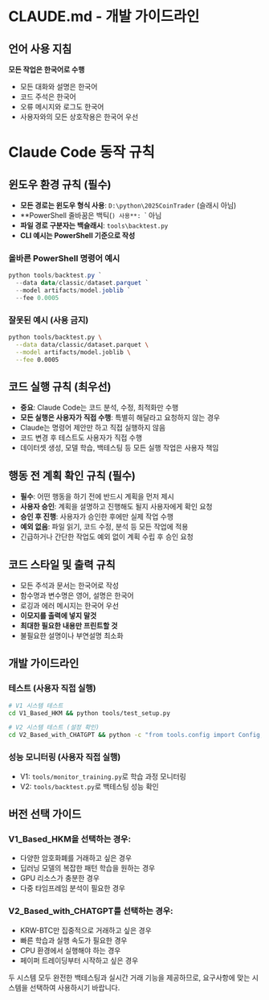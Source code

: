 # CLAUDE.md - 개발 가이드라인

## 언어 사용 지침

**모든 작업은 한국어로 수행**
- 모든 대화와 설명은 한국어
- 코드 주석은 한국어
- 오류 메시지와 로그도 한국어
- 사용자와의 모든 상호작용은 한국어 우선

# Claude Code 동작 규칙

## 윈도우 환경 규칙 (필수)
- **모든 경로는 윈도우 형식 사용**: `D:\python\2025CoinTrader` (슬래시 아님)
- **PowerShell 줄바꿈은 백틱(`) 사용**: `\` 아님
- **파일 경로 구분자는 백슬래시**: `tools\backtest.py`
- **CLI 예시는 PowerShell 기준으로 작성**

### 올바른 PowerShell 명령어 예시
```powershell
python tools/backtest.py `
  --data data/classic/dataset.parquet `
  --model artifacts/model.joblib `
  --fee 0.0005
```

### 잘못된 예시 (사용 금지)
```bash
python tools/backtest.py \
  --data data/classic/dataset.parquet \
  --model artifacts/model.joblib \
  --fee 0.0005
```

## 코드 실행 규칙 (최우선)
- **중요**: Claude Code는 코드 분석, 수정, 최적화만 수행
- **모든 실행은 사용자가 직접 수행**: 특별히 해달라고 요청하지 않는 경우
- Claude는 명령어 제안만 하고 직접 실행하지 않음
- 코드 변경 후 테스트도 사용자가 직접 수행
- 데이터셋 생성, 모델 학습, 백테스팅 등 모든 실행 작업은 사용자 책임

## 행동 전 계획 확인 규칙 (필수)
- **필수**: 어떤 행동을 하기 전에 반드시 계획을 먼저 제시
- **사용자 승인**: 계획을 설명하고 진행해도 될지 사용자에게 확인 요청
- **승인 후 진행**: 사용자가 승인한 후에만 실제 작업 수행
- **예외 없음**: 파일 읽기, 코드 수정, 분석 등 모든 작업에 적용
- 긴급하거나 간단한 작업도 예외 없이 계획 수립 후 승인 요청

## 코드 스타일 및 출력 규칙
- 모든 주석과 문서는 한국어로 작성
- 함수명과 변수명은 영어, 설명은 한국어
- 로깅과 에러 메시지는 한국어 우선
- **이모지를 출력에 넣지 말것**
- **최대한 필요한 내용만 프린트할 것**
- 불필요한 설명이나 부연설명 최소화

## 개발 가이드라인

### 테스트 (사용자 직접 실행)
```bash
# V1 시스템 테스트
cd V1_Based_HKM && python tools/test_setup.py

# V2 시스템 테스트 (설정 확인)
cd V2_Based_with_CHATGPT && python -c "from tools.config import Config; print(Config.TARGET_COINS)"
```

### 성능 모니터링 (사용자 직접 실행)
- V1: `tools/monitor_training.py`로 학습 과정 모니터링
- V2: `tools/backtest.py`로 백테스팅 성능 확인

## 버전 선택 가이드

### V1_Based_HKM을 선택하는 경우:
- 다양한 암호화폐를 거래하고 싶은 경우
- 딥러닝 모델의 복잡한 패턴 학습을 원하는 경우
- GPU 리소스가 충분한 경우
- 다중 타임프레임 분석이 필요한 경우

### V2_Based_with_CHATGPT를 선택하는 경우:
- KRW-BTC만 집중적으로 거래하고 싶은 경우
- 빠른 학습과 실행 속도가 필요한 경우
- CPU 환경에서 실행해야 하는 경우
- 페이퍼 트레이딩부터 시작하고 싶은 경우

두 시스템 모두 완전한 백테스팅과 실시간 거래 기능을 제공하므로, 요구사항에 맞는 시스템을 선택하여 사용하시기 바랍니다.